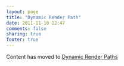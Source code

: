 ```yaml
---
layout: page
title: "Dynamic Render Path"
date: 2011-11-10 12:47
comments: false
sharing: true
footer: true
---
```


<script>
window.location.replace("http://brakemanscanner.org/docs/warning_types/dynamic_render_paths/");
</script>

Content has moved to [Dynamic Render Paths](dynamic_render_paths)

